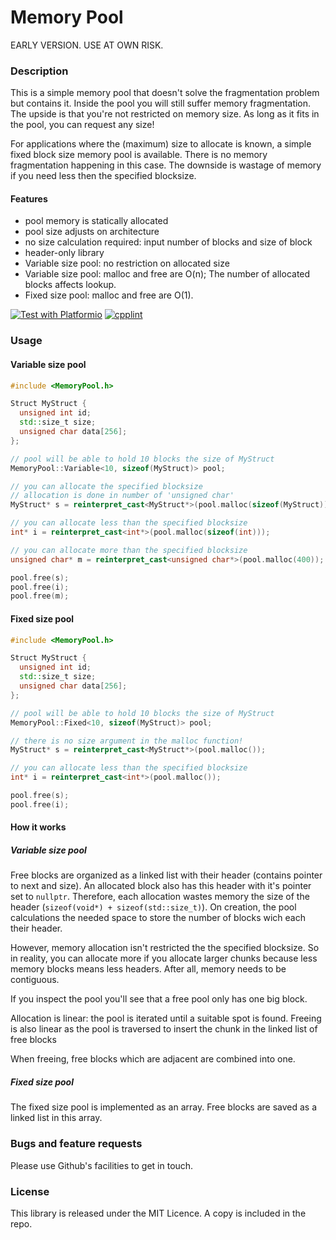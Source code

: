 # Memory Pool

EARLY VERSION. USE AT OWN RISK.

### Description

This is a simple memory pool that doesn't solve the fragmentation problem but contains it. Inside the pool you will still suffer memory fragmentation. The upside is that you're not restricted on memory size. As long as it fits in the pool, you can request any size!

For applications where the (maximum) size to allocate is known, a simple fixed block size memory pool is available. There is no memory fragmentation happening in this case. The downside is wastage of memory if you need less then the specified blocksize.

#### Features

- pool memory is statically allocated
- pool size adjusts on architecture
- no size calculation required: input number of blocks and size of block
- header-only library
- Variable size pool: no restriction on allocated size
- Variable size pool: malloc and free are O(n); The number of allocated blocks affects lookup.
- Fixed size pool: malloc and free are O(1).

[![Test with Platformio](https://github.com/bertmelis/MemoryPool/actions/workflows/test-platformio.yml/badge.svg)](https://github.com/bertmelis/MemoryPool/actions/workflows/test-platformio.yml)
[![cpplint](https://github.com/bertmelis/MemoryPool/actions/workflows/cpplint.yml/badge.svg)](https://github.com/bertmelis/MemoryPool/actions/workflows/cpplint.yml)
<!---[![cppcheck](https://github.com/bertmelis/MemoryPool/actions/workflows/cppcheck.yml/badge.svg)](https://github.com/bertmelis/MemoryPool/actions/workflows/cppcheck.yml)--->

### Usage

#### Variable size pool

```cpp
#include <MemoryPool.h>

Struct MyStruct {
  unsigned int id;
  std::size_t size;
  unsigned char data[256];
};

// pool will be able to hold 10 blocks the size of MyStruct
MemoryPool::Variable<10, sizeof(MyStruct)> pool;

// you can allocate the specified blocksize
// allocation is done in number of 'unsigned char'
MyStruct* s = reinterpret_cast<MyStruct*>(pool.malloc(sizeof(MyStruct)));

// you can allocate less than the specified blocksize
int* i = reinterpret_cast<int*>(pool.malloc(sizeof(int)));

// you can allocate more than the specified blocksize
unsigned char* m = reinterpret_cast<unsigned char*>(pool.malloc(400));

pool.free(s);
pool.free(i);
pool.free(m);
```

#### Fixed size pool

```cpp
#include <MemoryPool.h>

Struct MyStruct {
  unsigned int id;
  std::size_t size;
  unsigned char data[256];
};

// pool will be able to hold 10 blocks the size of MyStruct
MemoryPool::Fixed<10, sizeof(MyStruct)> pool;

// there is no size argument in the malloc function!
MyStruct* s = reinterpret_cast<MyStruct*>(pool.malloc());

// you can allocate less than the specified blocksize
int* i = reinterpret_cast<int*>(pool.malloc());

pool.free(s);
pool.free(i);
```

#### How it works

##### Variable size pool

Free blocks are organized as a linked list with their header (contains pointer to next and size). An allocated block also has this header with it's pointer set to `nullptr`. Therefore, each allocation wastes memory the size of the header (`sizeof(void*) + sizeof(std::size_t)`). On creation, the pool calculations the needed space to store the number of blocks wich each their header.

However, memory allocation isn't restricted the the specified blocksize. So in reality, you can allocate more if you allocate larger chunks because less memory blocks means less headers. After all, memory needs to be contiguous.

If you inspect the pool you'll see that a free pool only has one big block.

Allocation is linear: the pool is iterated until a suitable spot is found.
Freeing is also linear as the pool is traversed to insert the chunk in the linked list of free blocks

When freeing, free blocks which are adjacent are combined into one.

##### Fixed size pool

The fixed size pool is implemented as an array. Free blocks are saved as a linked list in this array.

### Bugs and feature requests

Please use Github's facilities to get in touch.

### License

This library is released under the MIT Licence. A copy is included in the repo.
